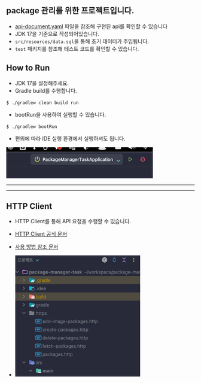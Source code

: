 ## package 관리를 위한 프로젝트입니다.

- [api-document.yaml](api-document.yaml) 파일을 참조해 구현된 api를 확인할 수 있습니다
- JDK 17을 기준으로 작성되어있습니다.
- `src/resources/data.sql`을 통해 초기 데이터가 주입됩니다.
- `test` 패키지를 참조해 테스트 코드를 확인할 수 있습니다.

## How to Run

- JDK 17을 설정해주세요.
- Gradle build를 수행합니다.

```shell
$ ./gradlew clean build run
```

- bootRun을 사용하여 실행할 수 있습니다.

```shell
$ ./gradlew bootRun
```

- 편의에 따라 IDE 실행 환경에서 실행하셔도 됩니다.

![img.png](img.png)

----
---

## HTTP Client

- HTTP Client를 통해 API 요청을 수행할 수 있습니다.
- [HTTP Client 공식 문서](https://www.jetbrains.com/help/idea/http-client-in-product-code-editor.html)
- [사용 방법 참조 문서](https://jojoldu.tistory.com/266)

- ![img_1.png](img_1.png)
